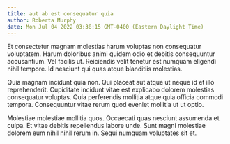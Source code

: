```yaml
---
title: aut ab est consequatur quia
author: Roberta Murphy
date: Mon Jul 04 2022 03:38:15 GMT-0400 (Eastern Daylight Time)
---
```

Et consectetur magnam molestias harum voluptas non consequatur voluptatem. Harum doloribus animi quidem odio et debitis consequuntur accusantium. Vel facilis ut. Reiciendis velit tenetur est numquam eligendi nihil tempore. Id nesciunt qui quas atque blanditiis molestias.

 Quia magnam incidunt quia non. Qui placeat aut atque ut neque id et illo reprehenderit. Cupiditate incidunt vitae est explicabo dolorem molestias consequatur voluptas. Quia perferendis mollitia atque quia officia commodi tempora. Consequuntur vitae rerum quod eveniet mollitia ut ut optio.

 Molestiae molestiae mollitia quos. Occaecati quas nesciunt assumenda et culpa. Et vitae debitis repellendus labore unde. Sunt magni molestiae dolorem eum nihil nihil rerum in. Sequi numquam voluptates sit et.